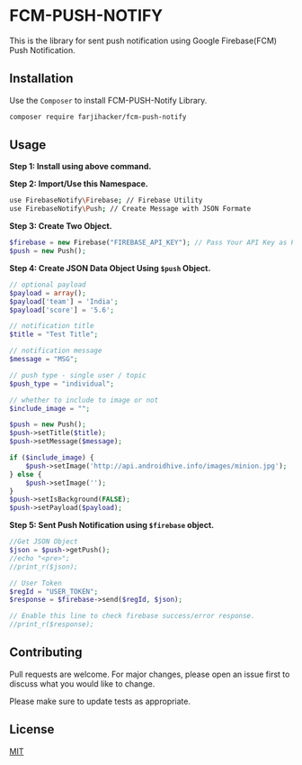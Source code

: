 # FCM-PUSH-NOTIFY

This is the library for sent push notification using Google Firebase(FCM) Push Notification.

## Installation

Use the ```Composer``` to install FCM-PUSH-Notify Library.

```bash
composer require farjihacker/fcm-push-notify
```
## Usage

**Step 1: Install using above command.** 

**Step 2: Import/Use this Namespace.**

```bash
use FirebaseNotify\Firebase; // Firebase Utility
use FirebaseNotify\Push; // Create Message with JSON Formate
```
**Step 3: Create Two Object.**

```php
$firebase = new Firebase("FIREBASE_API_KEY"); // Pass Your API Key as Param
$push = new Push();
```

**Step 4: Create JSON Data Object Using ```$push``` Object.**

```php
// optional payload
$payload = array();
$payload['team'] = 'India';
$payload['score'] = '5.6';

// notification title
$title = "Test Title";

// notification message
$message = "MSG";

// push type - single user / topic
$push_type = "individual";

// whether to include to image or not
$include_image = "";

$push = new Push();
$push->setTitle($title);
$push->setMessage($message);

if ($include_image) {
    $push->setImage('http://api.androidhive.info/images/minion.jpg');
} else {
    $push->setImage('');
}
$push->setIsBackground(FALSE);
$push->setPayload($payload);
```

**Step 5: Sent Push Notification using ```$firebase``` object.**

```php
//Get JSON Object
$json = $push->getPush();
//echo "<pre>";
//print_r($json);

// User Token
$regId = "USER_TOKEN";
$response = $firebase->send($regId, $json);

// Enable this line to check firebase success/error response.
//print_r($response);
```

## Contributing
Pull requests are welcome. For major changes, please open an issue first to discuss what you would like to change.

Please make sure to update tests as appropriate.

## License
[MIT](https://choosealicense.com/licenses/mit/)
